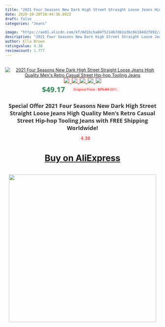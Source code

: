 ```yaml
---
title: "2021 Four Seasons New Dark High Street Straight Loose Jeans High Quality Men's Retro Casual Street Hip-hop Tooling Jeans"
date: 2020-10-20T10:44:36.892Z
draft: false
categories: "Jeans"

image: "https://ae01.alicdn.com/kf/Hd1bcba84f521467d82a3bc0e184d2f892/2021-Four-Seasons-New-Dark-High-Street-Straight-Loose-Jeans-High-Quality-Men-s-Retro-Casual.jpg"
description: "2021 Four Seasons New Dark High Street Straight Loose Jeans High Quality Men's Retro Casual Street Hip-hop Tooling Jeans"
author: Ella Brown
ratingvalue: 4.38
reviewcount: 1.777
---
```

<br>
<div style="text-align: center;">
<a href="https://s.click.aliexpress.com/e/_9RGN4D" target="_blank" rel="nofollow noopener noreferrer"><img alt="2021 Four Seasons New Dark High Street Straight Loose Jeans High Quality Men's Retro Casual Street Hip-hop Tooling Jeans" class="magnifier-image" src="https://ae01.alicdn.com/kf/Hd1bcba84f521467d82a3bc0e184d2f892/2021-Four-Seasons-New-Dark-High-Street-Straight-Loose-Jeans-High-Quality-Men-s-Retro-Casual.jpg_640x640.jpg">
<br>
<img style="border:1px solid salmon" src="https://ae01.alicdn.com/kf/Hd1bcba84f521467d82a3bc0e184d2f892/2021-Four-Seasons-New-Dark-High-Street-Straight-Loose-Jeans-High-Quality-Men-s-Retro-Casual.jpg_120x120.jpg">&nbsp;&nbsp;<img style="border:1px solid salmon" src="https://ae01.alicdn.com/kf/Hae51a069b744472f83916c2dabcf116eF/2021-Four-Seasons-New-Dark-High-Street-Straight-Loose-Jeans-High-Quality-Men-s-Retro-Casual.jpg_120x120.jpg">&nbsp;&nbsp;<img style="border:1px solid salmon" src="https://ae01.alicdn.com/kf/H2cae369e9d7540159328c4db232b5b4ad/2021-Four-Seasons-New-Dark-High-Street-Straight-Loose-Jeans-High-Quality-Men-s-Retro-Casual.jpg_120x120.jpg">&nbsp;&nbsp;<img style="border:1px solid salmon" src="https://ae01.alicdn.com/kf/H102ef6f3275e475fbba0fe038c14d6ffV/2021-Four-Seasons-New-Dark-High-Street-Straight-Loose-Jeans-High-Quality-Men-s-Retro-Casual.jpg_120x120.jpg">&nbsp;&nbsp;<img style="border:1px solid salmon" src="https://ae01.alicdn.com/kf/H8e8711db0ac142be8b98cc4aef594f97Q/2021-Four-Seasons-New-Dark-High-Street-Straight-Loose-Jeans-High-Quality-Men-s-Retro-Casual.jpg_120x120.jpg"></a></div><br0>
<div style="text-align: center;"><span style="background-color: white; border: 0px; box-sizing: border-box; color: seagreen; display: inline-block; font-family: &quot;open sans&quot; , &quot;arial&quot; , &quot;helvetica&quot; , sans-serif , &quot;heiti&quot;; font-size: 24px; font-stretch: inherit; font-weight: 700; line-height: inherit; margin: 0px 10px 0px 0px; padding: 0px; vertical-align: middle;">$49.17 </span>
<span style="background: rgb(255 , 241 , 241); border-radius: 3px; border: 0px; box-sizing: border-box; color: #ff4747; display: inline-block; font-family: inherit; font-size: 12px; font-stretch: inherit; font-style: inherit; font-variant: inherit; font-weight: 600; line-height: inherit; margin: 0px; padding: 2px 5px; transform: scale(0.9); vertical-align: middle;">Original Price : <b style="text-decoration: line-through;">$75.64 </b> 35%&nbsp;&nbsp;</span></div>
<h1 style="color: #333333; display: inline-block; font-family: &quot;open sans&quot; , &quot;arial&quot; , &quot;helvetica&quot; , sans-serif , &quot;heiti&quot;; font-size: 18px; font-stretch: inherit; font-weight: 700; text-align: center;">Special Offer 2021 Four Seasons New Dark High Street Straight Loose Jeans High Quality Men's Retro Casual Street Hip-hop Tooling Jeans with FREE Shipping Worldwide!</h1>
<div style="color: #ff4747; text-align: center;">
<img src="https://4.bp.blogspot.com/-M0ZcTcb-5uY/XleCXlxnR4I/AAAAAAAAAEc/OrjgMkXV1oMQFaCRZj5HQwOCBcu3w1FegCPcBGAYYCw/s1600/star.png" style="height: 15px;">&nbsp;<b>4.38</b></div>
<div class="button_cont" align="center"><a class="buynow_a" href="https://s.click.aliexpress.com/e/_9RGN4D" target="_blank" rel="nofollow noopener noreferrer"><H1>Buy on AliExpress</H1></a></div><br>
<div class="separator" style="clear: both; text-align: center;">
<img src="https://lh3.googleusercontent.com/-pTy5HemUv9M/XlePHvY0dAI/AAAAAAAAAE4/0nX5iRUoIWY8eMW9Dpxeirr157OZliDIgCLcBGAsYHQ/s1600/badge.gif" width="480">
</div>
